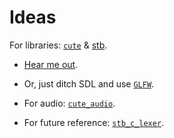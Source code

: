 # Ideas

For libraries: [`cute`](https://github.com/RandyGaul/cute_headers) & [stb](https://github.com/nothings/stb).

- [Hear me out](https://www.khronos.org/opengl/wiki/Creating_an_OpenGL_Context_(WGL)).
- Or, just ditch SDL and use [`GLFW`](https://www.glfw.org/).

- For audio: [`cute_audio`](https://github.com/RandyGaul/cute_headers/blob/master/cute_sound.h).

- For future reference: [`stb_c_lexer`](https://github.com/nothings/stb/blob/master/stb_c_lexer.h).